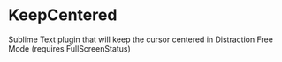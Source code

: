 KeepCentered
============

Sublime Text plugin that will keep the cursor centered in Distraction Free Mode (requires FullScreenStatus)

